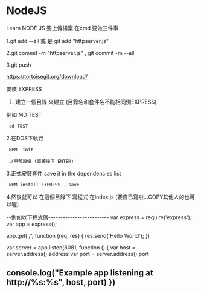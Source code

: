 # NodeJS
Learn NODE JS 
要上傳檔案 在cmd 要做三件事 

1.git add --all 或 是 git add "httpserver.js"

2.git commit -m "httpserver.js" , git commit -m --all

3.git push

https://tortoisegit.org/download/


安裝 EXPRESS 
1. 建立一個目錄 來建立  (目錄名和套件名不能相同例EXPRESS)

例如 MD TEST

     cd TEST
     
2.在DOS下執行      

     NPM  init 
     
     以用預設值 (直接按下 ENTER)
     
3.正式安裝套件 save it in the dependencies list

     NPM install EXPRESS --save
     
4.然後就可以 在這個目錄下 寫程式 在index.js (要自已寫啦...COPY其他人的也可以喔)

--例如以下程式碼-------------------------
var express = require('express');
var app = express();

app.get('/', function (req, res) {
   res.send('Hello World');
})

var server = app.listen(8081, function () {
   var host = server.address().address
   var port = server.address().port
   
   console.log("Example app listening at http://%s:%s", host, port)
})
 -----------------------------------
 
     
     

